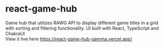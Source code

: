 # react-game-hub 
Game hub that utilizes RAWG API to display different game titles in a grid with sorting and filtering functionality. UI built with React, TypeScript and ChakraUI  
View it live here https://react-game-hub-gamma.vercel.app/
